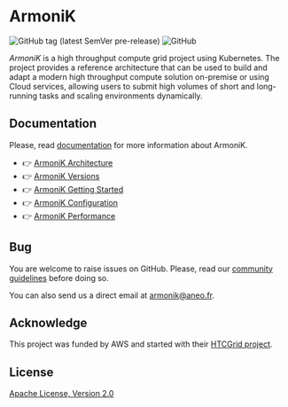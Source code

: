 # ArmoniK

![GitHub tag (latest SemVer pre-release)](https://img.shields.io/github/v/tag/aneoconsulting/ArmoniK?color=fe5001&label=latest%20version&sort=semver)
 ![GitHub](https://img.shields.io/github/license/aneoconsulting/ArmoniK)

<em>ArmoniK</em> is a high throughput compute grid project using Kubernetes. The project provides a reference
architecture that can be used to build and adapt a modern high throughput compute solution on-premise or using Cloud
services, allowing users to submit high volumes of short and long-running tasks and scaling environments dynamically.

## Documentation

Please, read [documentation](https://armonik.readthedocs.io/en/latest/) for more information about ArmoniK.

- 👉 [ArmoniK Architecture](https://armonik.readthedocs.io/en/latest/content/armonik/index.html)
- 👉 [ArmoniK Versions](https://armonik.readthedocs.io/en/latest/content/armonik/index.html#versions)
- 👉 [ArmoniK Getting Started](https://armonik.readthedocs.io/en/latest/content/armonik/getting-started.html)
- 👉 [ArmoniK Configuration](https://armonik.readthedocs.io/en/latest/content/user-guide/how-to-configure-authentication.html)
- 👉 [ArmoniK Performance](https://armonik.readthedocs.io/en/latest/content/benchmarking/test-plan.html)


## Bug

You are welcome to raise issues on GitHub. Please, read our [community guidelines](https://aneoconsulting.github.io/ArmoniK.Community/) before doing so.

You can also send us a direct email at [armonik@aneo.fr](mailto:armonik@aneo.fr).

## Acknowledge

This project was funded by AWS and started with their [HTCGrid project](https://awslabs.github.io/aws-htc-grid/).

## License

[Apache License, Version 2.0](https://github.com/aneoconsulting/ArmoniK/blob/main/LICENSE)